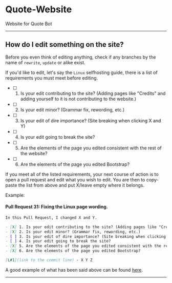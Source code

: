 # Quote-Website
Website for Quote Bot

---

## How do I edit something on the site?

Before you even think of editing anything, check if any branches by the name of `rewrite`, `update` or alike exist.

If you'd like to edit, let's say the `Linux` selfhosting guide, there is a list of requirements you must meet before editing.

- [ ] 1. Is your edit contributing to the site? (Adding pages like "Credits" and adding yourself to it is not contributing to the website.)
- [ ] 2. Is your edit minor? (Grammar fix, rewording, etc.)
- [ ] 3. Is your edit of dire importance? (Site breaking when clicking X and Y)
- [ ] 4. Is your edit going to break the site?
- [ ] 5. Are the elements of the page you edited consistent with the rest of the website?
- [ ] 6. Are the elements of the page you edited Bootstrap?

If you meet all of the listed requirements, your next course of action is to open a pull request and edit what you wish to edit.
You are then to copy-paste the list from above and put X/leave empty where it belongs.

Example:


#### Pull Request 31: Fixing the Linux page wording.

```md
In this Pull Request, I changed X and Y.

- [X] 1. Is your edit contributing to the site? (Adding pages like "Credits" and adding yourself to it is not contributing to the website.)
- [X] 2. Is your edit minor? (Grammar fix, rewording, etc.)
- [ ] 3. Is your edit of dire importance? (Site breaking when clicking X and Y)
- [ ] 4. Is your edit going to break the site?
- [X] 5. Are the elements of the page you edited consistent with the rest of the website?
- [X] 6. Are the elements of the page you edited Bootstrap?

[L#1](link to the commit line) - X Y Z
```

A good example of what has been said above can be found [here](https://github.com/Quote-Bot/Quote-Website/pull/2).

---
